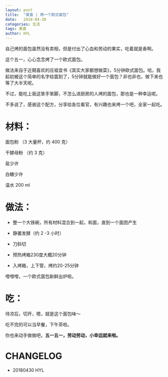 ```yaml
---
layout: post
title:  "美食 | 烤一个欧式面包"
date:   2018-04-30
categories: 生活
tags: 美食
author: HYL
---
```


自己烤的面包虽然没有卖相，但是付出了心血和劳动的果实，吃着就是香啊。

这个五一，心心念念烤了一个欧式面包。


做法来自于近期喜欢的庄祖宜书《其实大家都想做菜》，5分钟欧式面包。哈，我起初被这个简单的名字给震到了，5分钟就能做好一个面包？非也非也，做下来也等了大半天呢。


不过，能吃上我这笨手笨脚，不怎么进厨房的人烤的面包，那也是一种幸运呢。



不多说了，感谢这个配方，分享给各位看官，有兴趣也来烤一个吧，全家一起吃。



# 材料：



面包粉 （3 大量杯，约 400 克）

干酵母粉 （约 3 克）

盐少许

白糖少许

温水 200 ml



# 做法：



- 整一个大铁碗，所有材料混合到一起，和面，直到一个面团产生







- 静置发酵（约 2 -3 小时）





- 刀斜切



- 预热烤箱230度大概20分钟

- 入烤箱，上下管，烤约20-25分钟





噔噔噔，一个欧式面包新鲜出炉啦。







# 吃：



待凉后，切开，嗯，就是这个面包味～



吃不完的可以当早餐，下午茶啦。


你也来动手做做吧，**五一五一，劳动劳动，小幸运就来啦。**


# CHANGELOG

- 20180430 HYL
